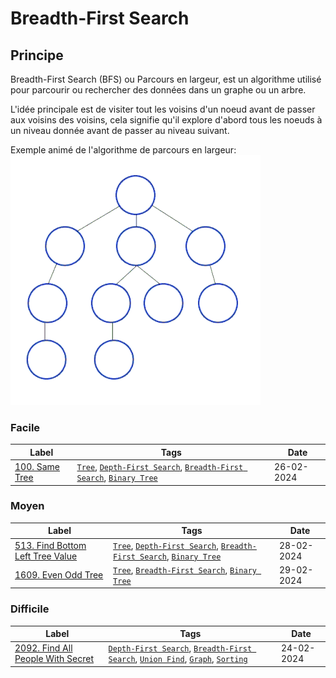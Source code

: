 # Breadth-First Search

## Principe

Breadth-First Search (BFS) ou Parcours en largeur, est un algorithme utilisé pour parcourir ou rechercher des données dans un graphe ou un arbre.

L'idée principale est de visiter tout les voisins d'un noeud avant de passer aux voisins des voisins, cela signifie qu'il explore d'abord tous les noeuds à un niveau donnée avant de passer au niveau suivant.

Exemple animé de l'algorithme de parcours en largeur:  
<img src="../imgs/skills/bfs-1.gif"/>

### Facile

| Label                                     | Tags                                                                                                                                                     | Date       |
| ----------------------------------------- | -------------------------------------------------------------------------------------------------------------------------------------------------------- | ---------- |
| [100. Same Tree](../0100.%20Same%20Tree/) | [`Tree`](./skills/tree.md), [`Depth-First Search`](./skills/dfs.md), [`Breadth-First Search`](./skills/bfs.md), [`Binary Tree`](./skills/binary_tree.md) | 26-02-2024 |

### Moyen

| Label                                                                               | Tags                                                                                                                                                     | Date       |
| ----------------------------------------------------------------------------------- | -------------------------------------------------------------------------------------------------------------------------------------------------------- | ---------- |
| [513. Find Bottom Left Tree Value](../0513.%20Find%20Bottom%20Left%20Tree%20Value/) | [`Tree`](./skills/tree.md), [`Depth-First Search`](./skills/dfs.md), [`Breadth-First Search`](./skills/bfs.md), [`Binary Tree`](./skills/binary_tree.md) | 28-02-2024 |
| [1609. Even Odd Tree](../1609.%20Even%20Odd%20Tree/)                                | [`Tree`](./skills/tree.md), [`Breadth-First Search`](./skills/bfs.md), [`Binary Tree`](./skills/binary_tree.md)                                          | 29-02-2024 |

### Difficile

| Label                                                                                | Tags                                                                                                                                                                                       | Date       |
| ------------------------------------------------------------------------------------ | ------------------------------------------------------------------------------------------------------------------------------------------------------------------------------------------ | ---------- |
| [2092. Find All People With Secret](../2092.%20Find%20All%20People%20With%20Secret/) | [`Depth-First Search`](./skills/dfs.md), [`Breadth-First Search`](./skills/bfs.md), [`Union Find`](./skills/union_find.md), [`Graph`](./skills/graph.md), [`Sorting`](./skills/sorting.md) | 24-02-2024 |
